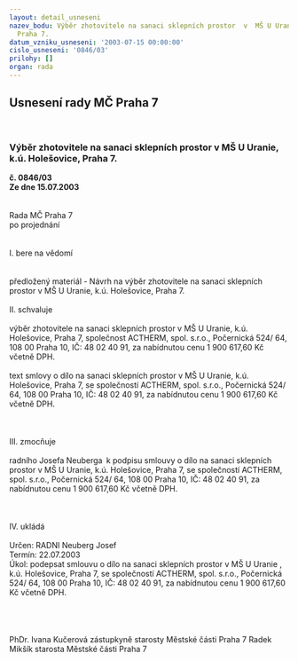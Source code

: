 ```yaml
---
layout: detail_usneseni
nazev_bodu: Výběr zhotovitele na sanaci sklepních prostor  v  MŠ U Uranie, k.ú. Holešovice,
  Praha 7.
datum_vzniku_usneseni: '2003-07-15 00:00:00'
cislo_usneseni: '0846/03'
prilohy: []
organ: rada
---
```

<div id="ucUsn_pList" class="usn">
	<span><h2>Usnesení rady MČ Praha 7 </h2>
<br></span><div class="standBody">
<span><h3>Výběr zhotovitele na sanaci sklepních prostor  v  MŠ U Uranie, k.ú. Holešovice, Praha 7.</h3></span><div class="center">
		<strong>č. 0846/03</strong><br>
	</div>
<div class="center">
		<strong>Ze dne 15.07.2003</strong><br><br>
	</div>
<br>Rada MČ Praha 7<br>po projednání<br><br><br>I.	bere na vědomí<br><br> <br>předložený materiál - Návrh na výběr zhotovitele na sanaci sklepních prostor v  MŠ U Uranie,  k.ú. Holešovice, Praha 7.<br><br>II.	schvaluje <br><br> výběr  zhotovitele na sanaci sklepních prostor v MŠ U Uranie,  k.ú. Holešovice, Praha 7, společnost ACTHERM,  spol.  s.r.o., Počernická  524/ 64, 108 00 Praha 10, IČ: 48 02 40 91, za nabídnutou cenu  1 900 617,60 Kč včetně  DPH.<br><br>text smlovy o dílo na sanaci sklepních prostor v MŠ U Uranie,  k.ú. Holešovice, Praha 7, se společností  ACTHERM,  spol. s.r.o.,  Počernická  524/ 64, 108 00 Praha 10, IČ: 48 02 40 91, za nabídnutou cenu  1 900 617,60 Kč včetně  DPH.<br><br><br><br>III.	zmocňuje <br><br>radního Josefa Neuberga k podpisu smlouvy o dílo na sanaci sklepních prostor v MŠ U Uranie,  k.ú. Holešovice, Praha 7,  se společností  ACTHERM, spol. s.r.o., Počernická  524/ 64, 108 00 Praha 10, IČ: 48 02 40 91, za nabídnutou cenu  1 900 617,60 Kč včetně  DPH.<br><br><br><br>IV.	ukládá<br>  <br>Určen:	RADNI Neuberg Josef<br>Termín: 22.07.2003<br>Úkol:	podepsat smlouvu o dílo na sanaci sklepních prostor v  MŠ U Uranie ,  k.ú. Holešovice, Praha 7, se společností  ACTHERM,  spol. s.r.o., Počernická  524/ 64, 108 00  Praha 10, IČ: 48 02 40 91, za nabídnutou cenu  1 900 617,60 Kč včetně  DPH.<br> <br><br> <br>	<br>PhDr. Ivana Kučerová zástupkyně starosty Městské části Praha 7	 Radek Mikšík starosta Městské části Praha 7<br>	<br><br>
</div>
</div>